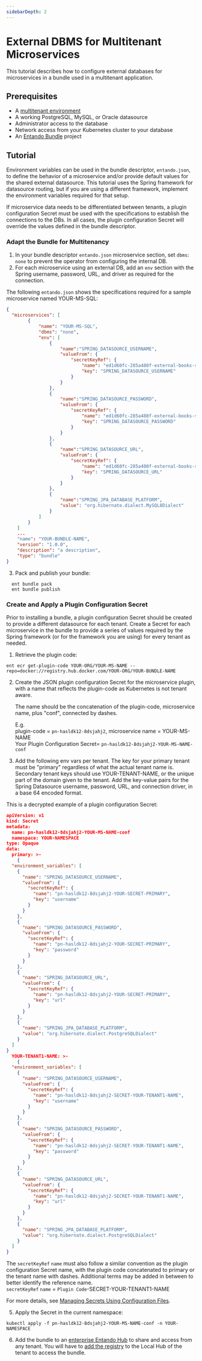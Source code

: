 ```yaml
---
sidebarDepth: 2
---
```


# External DBMS for Multitenant Microservices
This tutorial describes how to configure external databases for microservices in a bundle used in a multitenant application. 

## Prerequisites

- A [multitenant environment](./multitenancy.md)
- A working PostgreSQL, MySQL, or Oracle datasource
- Administrator access to the database
- Network access from your Kubernetes cluster to your database
- An [Entando Bundle](../../docs/curate/bundle-details.md) project

## Tutorial
Environment variables can be used in the bundle descriptor, `entando.json`, to define the behavior of a microservice and/or provide default values for the shared external datasource. This tutorial uses the Spring framework for datasource routing, but if you are using a different framework, implement the environment variables required for that setup. 

If microservice data needs to be differentiated between tenants, a plugin configuration Secret must be used with the specifications to establish the connections to the DBs. In all cases, the plugin configuration Secret will override the values defined in the bundle descriptor. 

### Adapt the Bundle for Multitenancy

1. In your bundle descriptor `entando.json` microservice section, set `dbms`: `none` to prevent the operator from configuring the internal DB.
2. For each microservice using an external DB, add an `env` section with the Spring username, password, URL, and driver as required for the connection.

The following `entando.json` shows the specifications required for a sample microservice named YOUR-MS-SQL: 

```json
{
  "microservices": [
        {
            "name": "YOUR-MS-SQL",
            "dbms": "none",
            "env": [
                {
                    "name":"SPRING_DATASOURCE_USERNAME",
                    "valueFrom": {
                        "secretKeyRef": {
                            "name": "ed1d60fc-285a480f-external-books-service-mysql-secret",
                            "key": "SPRING_DATASOURCE_USERNAME"
                        }
                    }
                },
                {
                    "name":"SPRING_DATASOURCE_PASSWORD",
                    "valueFrom": {
                        "secretKeyRef": {
                            "name": "ed1d60fc-285a480f-external-books-service-mysql-secret",
                            "key": "SPRING_DATASOURCE_PASSWORD"
                        }
                    }
                },
                {
                    "name":"SPRING_DATASOURCE_URL",
                    "valueFrom": {
                        "secretKeyRef": {
                            "name": "ed1d60fc-285a480f-external-books-service-mysql-secret",
                            "key": "SPRING_DATASOURCE_URL"
                        }
                    }
                },
                {
                    "name":"SPRING_JPA_DATABASE_PLATFORM",
                    "value": "org.hibernate.dialect.MySQL8Dialect"
                }
            ]
        }
    ]
    ...
    "name": "YOUR-BUNDLE-NAME",
    "version": "1.0.0",
    "description": "a description",
    "type": "bundle"
}
```
3. Pack and publish your bundle:
```
  ent bundle pack
  ent bundle publish
```

### Create and Apply a Plugin Configuration Secret
Prior to installing a bundle, a plugin configuration Secret should be created to provide a different datasource for each tenant. Create a Secret for each microservice in the bundle to provide a series of values required by the Spring framework (or for the framework you are using) for every tenant as needed.  

1. Retrieve the plugin code:
 ```
 ent ecr get-plugin-code YOUR-ORG/YOUR-MS-NAME --repo=docker://registry.hub.docker.com/YOUR-ORG/YOUR-BUNDLE-NAME
 ```
 
2. Create the JSON plugin configuration Secret for the microservice plugin, with a name that reflects the plugin-code as Kubernetes is not tenant aware.

   The name should be the concatenation of the plugin-code, microservice name, plus "conf", connected by dashes.

   E.g.  
   plugin-code = `pn-hasldk12-8dsjahj2`, microservice name = YOUR-MS-NAME  
   Your Plugin Configuration Secret= `pn-hasldk12-8dsjahj2-YOUR-MS-NAME-conf`

3. Add the following env vars per tenant. The key for your primary tenant must be "primary" regardless of what the actual tenant name is. Secondary tenant keys should use YOUR-TENANT-NAME, or the unique part of the domain given to the tenant. Add the key-value pairs for the Spring Datasource username, password, URL, and connection driver, in a base 64 encoded format.

This is a decrypted example of a plugin configuration Secret:
``` json
apiVersion: v1
kind: Secret
metadata:
  name: pn-hasldk12-8dsjahj2-YOUR-MS-NAME-conf
  namespace: YOUR-NAMESPACE
type: Opaque
data:
  primary: >-
    {
  "environment_variables": [
    {
      "name": "SPRING_DATASOURCE_USERNAME",
      "valueFrom": {
        "secretKeyRef": {
          "name": "pn-hasldk12-8dsjahj2-YOUR-SECRET-PRIMARY",
          "key": "username"
        }
      }
    },
    {
      "name": "SPRING_DATASOURCE_PASSWORD",
      "valueFrom": {
        "secretKeyRef": {
          "name": "pn-hasldk12-8dsjahj2-YOUR-SECRET-PRIMARY",
          "key": "password"
        }
      }
    },
    {
      "name": "SPRING_DATASOURCE_URL",
      "valueFrom": {
        "secretKeyRef": {
          "name": "pn-hasldk12-8dsjahj2-YOUR-SECRET-PRIMARY",
          "key": "url"
        }
      }
    },
    {
      "name": "SPRING_JPA_DATABASE_PLATFORM",
      "value": "org.hibernate.dialect.PostgreSQLDialect"
    }
  ]
}
  YOUR-TENANT1-NAME: >-
    {
  "environment_variables": [
    {
      "name": "SPRING_DATASOURCE_USERNAME",
      "valueFrom": {
        "secretKeyRef": {
          "name": "pn-hasldk12-8dsjahj2-SECRET-YOUR-TENANT1-NAME",
          "key": "username"
        }
      }
    },
    {
      "name": "SPRING_DATASOURCE_PASSWORD",
      "valueFrom": {
        "secretKeyRef": {
          "name": "pn-hasldk12-8dsjahj2-SECRET-YOUR-TENANT1-NAME",
          "key": "password"
        }
      }
    },
    {
      "name": "SPRING_DATASOURCE_URL",
      "valueFrom": {
        "secretKeyRef": {
          "name": "pn-hasldk12-8dsjahj2-SECRET-YOUR-TENANT1-NAME",
          "key": "url"
        }
      }
    },
    {
      "name": "SPRING_JPA_DATABASE_PLATFORM",
      "value": "org.hibernate.dialect.PostgreSQLDialect"
    }
  ]
}
```
The `secretKeyRef` `name` must also follow a similar convention as the plugin configuration Secret name, with the plugin code concatenated to primary or the tenant name with dashes. Additional terms may be added in between to better identify the reference name.  
`secretKeyRef` `name` = `Plugin Code`-SECRET-YOUR-TENANT1-NAME

For more details, see [Managing Secrets Using Configuration Files](https://kubernetes.io/docs/tasks/configmap-secret/managing-secret-using-config-file/).

5. Apply the Secret in the current namespace:
```
kubectl apply -f pn-hasldk12-8dsjahj2-YOUR-MS-NAME-conf -n YOUR-NAMESPACE
```

6.  Add the bundle to an [enterprise Entando Hub](../solution/entando-hub.md) to share and access from any tenant. You will have to [add the registry](../solution/entando-hub.md#add-a-catalog-as-a-registry-in-your-app-builder) to the Local Hub of the tenant to access the bundle. 







